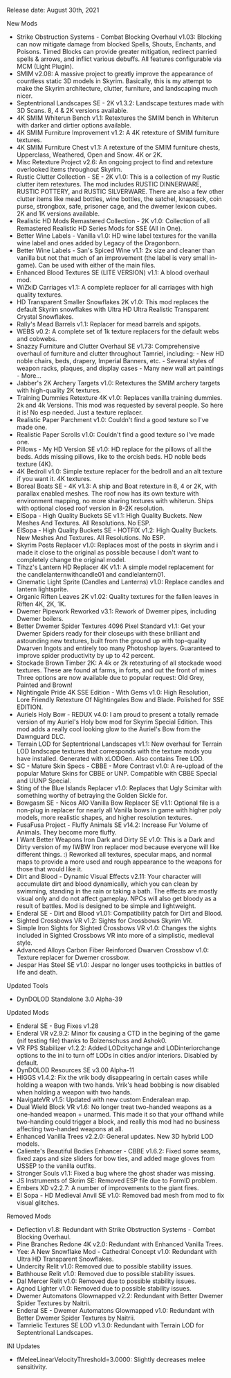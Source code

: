 
Release date: August 30th, 2021

New Mods
- Strike Obstruction Systems - Combat Blocking Overhaul v1.03: Blocking can now mitigate damage from blocked Spells, Shouts, Enchants, and Poisons. Timed Blocks can provide greater mitigation, redirect parried spells & arrows, and inflict various debuffs. All features configurable via MCM (Light Plugin).
- SMIM v2.08: A massive project to greatly improve the appearance of countless static 3D models in Skyrim. Basically, this is my attempt to make the Skyrim architecture, clutter, furniture, and landscaping much nicer.
- Septentrional Landscapes SE - 2K v1.3.2: Landscape textures made with 3D Scans. 8, 4 & 2K versions available.
- 4K SMIM Whiterun Bench v1.1: Retextures the SMIM bench in Whiterun with darker and dirtier options available.
- 4K SMIM Furniture Improvement v1.2: A 4K retexture of SMIM furniture textures.
- 4K SMIM Furniture Chest v1.1: A retexture of the SMIM furniture chests, Upperclass, Weathered, Open and Snow. 4K or 2K.
- Misc Retexture Project v2.6: An ongoing project to find and retexture overlooked items throughout Skyrim.
- Rustic Clutter Collection - SE - 2K v1.0: This is a collection of my Rustic clutter item retextures. The mod includes RUSTIC DINNERWARE, RUSTIC POTTERY, and RUSTIC SILVERWARE. There are also a few other clutter items like mead bottles, wine bottles, the satchel, knapsack, coin purse, strongbox, safe, prisoner cage, and the dwemer lexicon cubes. 2K and 1K versions available. 
- Realistic HD Mods Remastered Collection - 2K v1.0: Collection of all Remastered Realistic HD Series Mods for SSE (All in One).  
- Better Wine Labels - Vanilla v1.0: HD wine label textures for the vanilla wine label and ones added by Legacy of the Dragonborn.
- Better Wine Labels - San's Spiced Wine  v1.1: 2x size and cleaner than vanilla but not that much of an improvement (the label is very small in-game). Can be used with either of the main files.
- Enhanced Blood Textures SE (LITE VERSION) v1.1: A blood overhaul mod.
- WiZkiD Carriages v1.1: A complete replacer for all carriages with high quality textures.
- HD Transparent Smaller Snowflakes 2K v1.0: This mod replaces the default Skyrim snowflakes with Ultra HD Ultra Realistic Transparent Crystal Snowflakes. 
- Rally's Mead Barrels v1.1: Replacer for mead barrels and spigots.
- WEBS v0.2: A complete set of 1k texture replacers for the default webs and cobwebs. 
- Snazzy Furniture and Clutter Overhaul SE v1.73: Comprehensive overhaul of furniture and clutter throughout Tamriel, including: - New HD noble chairs, beds, drapery, Imperial Banners, etc. - Several styles of weapon racks, plaques, and display cases - Many new wall art paintings - More...
- Jabber's 2K Archery Targets v1.0: Retextures the SMIM archery targets with high-quality 2K textures.
- Training Dummies Retexture 4K v1.0: Replaces vanilla training dummies. 2k and 4k Versions. This mod was requested by several people. So here it is! No esp needed. Just a texture replacer.
- Realistic Paper Parchment v1.0: Couldn't find a good texture so I've made one.
- Realistic Paper Scrolls v1.0: Couldn't find a good texture so I've made one.
- Pillows - My HD Version SE v1.0: HD replace for the pillows of all the beds. Adds missing pillows, like to the orcish beds. HD noble beds texture (4K). 
- 4K Bedroll v1.0: Simple texture replacer for the bedroll and an alt texture if you want it.  4K textures.
- Boreal Boats SE - 4K v1.3: A ship and Boat retexture in 8, 4 or 2K, with parallax enabled meshes. The roof now has its own texture with environment mapping, no more sharing textures with whiterun. Ships with optional closed roof version in 8-2K resolution.
- ElSopa - High Quality Buckets SE v1.1: High Quality Buckets. New Meshes And Textures. All Resolutions. No ESP.
- ElSopa - High Quality Buckets SE - HOTFIX v1.2: High Quality Buckets. New Meshes And Textures. All Resolutions. No ESP.
- Skyrim Posts Replacer v1.0: Replaces most of the posts in skyrim and i made it close to the original as possible because I don't want to completely change the original model.
- Tihzz's Lantern HD Replacer 4K v1.1: A simple model replacement for the candlelanternwithcandle01 and candlelantern01.
- Cinematic Light Sprite (Candles and Lanterns) v1.0: Replace candles and lantern lightsprite.
- Organic Riften Leaves 2K v1.02: Quality textures for the fallen leaves in Riften 4K, 2K, 1K.
- Dwemer Pipework Reworked v3.1: Rework of Dwemer pipes, including Dwemer boilers.
- Better Dwemer Spider Textures 4096 Pixel Standard v1.1: Get your Dwemer Spiders ready for their closeups with these brilliant and astounding new textures, built from the ground up with top-quality Dwarven Ingots and entirely too many Photoshop layers. Guaranteed to improve spider productivity by up to 42 percent.
- Stockade Brown Timber 2K: A 4k or 2k retexturing of all stockade wood textures. These are found at farms, in forts, and out the front of mines Three options are now available due to popular request: Old Grey, Painted and Brown!
- Nightingale Pride 4K SSE Edition - With Gems v1.0: High Resolution, Lore Friendly Retexture Of Nightingales Bow and Blade. Polished for SSE EDITION.
- Auriels Holy Bow - REDUX v4.0: I am proud to present a totally remade version of my Auriel's Holy bow mod for Skyrim Special Edition. This mod adds a really cool looking glow to the Auriel's Bow from the Dawnguard DLC.
- Terrain LOD for Septentrional Landscapes v1.1: New overhaul for Terrain LOD landscape textures that corresponds with the texture mods you have installed. Generated with xLODGen. Also contains Tree LOD.
- SC - Mature Skin Specs - CBBE - More Contrast v1.0: A re-upload of the popular Mature Skins for CBBE or UNP. Compatible with CBBE Special and UUNP Special.
- Sting of the Blue Islands Replacer v1.0: Replaces that Ugly Scimitar with something worthy of betraying the Golden Sickle for.
- Bowgasm SE - Nicos AIO Vanilla Bow Replacer SE v1.1: Optional file is a non-plug in replacer for nearly all Vanilla bows in game with higher poly models, more realistic shapes, and higher resolution textures.
- FusaFusa Project - Fluffy Animals SE v14.2: Increase Fur Volume of Animals. They become more fluffy.
- I Want Better Weapons Iron Dark and Dirty SE v1.0: This is a Dark and Dirty version of my IWBW Iron replacer mod because everyone will like different things. :) Reworked all textures, specular maps, and normal maps to provide a more used and rough appearance to the weapons for those that would like it.
- Dirt and Blood - Dynamic Visual Effects v2.11: Your character will accumulate dirt and blood dynamically, which you can clean by swimming, standing in the rain or taking a bath. The effects are mostly visual only and do not affect gameplay. NPCs will also get bloody as a result of battles. Mod is designed to be simple and lightweight.
- Enderal SE - Dirt and Blood v1.01: Compatibility patch for Dirt and Blood.
- Sighted Crossbows VR v1.2: Sights for Crossbows Skyrim VR.
- Simple Iron Sights for Sighted Crossbows VR v1.0: Changes the sights included in Sighted Crossbows VR into more of a simplistic, medieval style.
- Advanced Alloys Carbon Fiber Reinforced Dwarven Crossbow v1.0: Texture replacer for Dwemer crossbow.
- Jespar Has Steel SE v1.0: Jespar no longer uses toothpicks in battles of life and death.

Updated Tools
- DynDOLOD Standalone 3.0 Alpha-39

Updated Mods
- Enderal SE - Bug Fixes v1.28
- Enderal VR v2.9.2: Minor fix causing a CTD in the begining of the game (nif testing file) thanks to Bolzenschuss and Ashok0.
- VR FPS Stabilizer v1.2.2: Added LODcitychange and LODinteriorchange options to the ini to turn off LODs in cities and/or interiors. Disabled by default.
- DynDOLOD Resources SE v3.00 Alpha-11
- HIGGS v1.4.2: Fix the vrik body disappearing in certain cases while holding a weapon with two hands.  Vrik's head bobbing is now disabled when holding a weapon with two hands.
- NavigateVR v1.5: Updated with new custom Enderalean map.
- Dual Wield Block VR v1.6: No longer treat two-handed weapons as a one-handed weapon + unarmed. This made it so that your offhand while two-handing could trigger a block, and really this mod had no business affecting two-handed weapons at all.
- Enhanced Vanilla Trees v2.2.0: General updates. New 3D hybrid LOD models. 
- Caliente's Beautiful Bodies Enhancer - CBBE v1.6.2: Fixed some seams, fixed zaps and size sliders for bow ties, and added mage gloves from USSEP to the vanilla outfits.
- Stronger Souls v1.1: Fixed a bug where the ghost shader was missing.
- JS Instruments of Skrim SE: Removed ESP file due to FormID problem.
- Embers XD v2.2.7: A number of improvements to the giant fires.
- El Sopa - HD Medieval Anvil SE v1.0: Removed bad mesh from mod to fix visual glitches.

Removed Mods
- Deflection v1.8:  Redundant with Strike Obstruction Systems - Combat Blocking Overhaul.
- Pine Branches Redone 4K v2.0: Redundant with Enhanced Vanilla Trees.
- Yee: A New Snowflake Mod - Cathedral Concept v1.0: Redundant with Ultra HD Transparent Snowflakes.
- Undercity Relit v1.0: Removed due to possible stability issues.
- Bathhouse Relit v1.0: Removed due to possible stability issues.
- Dal Mercer Relit v1.0: Removed due to possible stability issues.
- Agnod Lighter v1.0: Removed due to possible stability issues.
- Dwemer Automatons Glowmapped v2.2: Redundant with Better Dwemer Spider Textures by Naitrii.
- Enderal SE - Dwemer Automatons Glowmapped v1.0: Redundant with Better Dwemer Spider Textures by Naitrii. 
- Tamrielic Textures SE LOD v1.3.0: Redundant with Terrain LOD for Septentrional Landscapes.

INI Updates
- fMeleeLinearVelocityThreshold=3.0000: Slightly decreases melee sensitivity.
